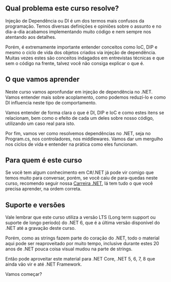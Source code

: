 ## Qual problema este curso resolve?

Injeção de Dependência ou DI é um dos termos mais confusos da programação. Temos diversas definições e opiniões sobre o assunto e no dia-a-dia acabamos implementando muito código e nem sempre nos atentando aos detalhes.

Porém, é extremamente importante entender conceitos como IoC, DIP e mesmo o ciclo de vida dos objetos criados via injeção de dependência. Muitas vezes estes são conceitos indagados em entrevistas técnicas e que sem o código na frente, talvez você não consiga explicar o que é.

## O que vamos aprender

Neste curso vamos apronfundar em injeção de dependência no .NET. Vamos entender mais sobre acoplamento, como podemos reduzí-lo e como DI influencia neste tipo de comportamento.

Vamos entender de forma clara o que é DI, DIP e IoC e como estes itens se relacionam, bem como o efeito de cada um deles sobre nosso código, utilizando um caso real para isto.

Por fim, vamos ver como resolvemos dependências no .NET, seja no Program.cs, nos controladores, nos middlewares. Vamos dar um mergulho nos ciclos de vida e entender na prática como eles funcionam.

## Para quem é este curso

Se você tem algum conhecimento em C#/.NET já pode vir comigo que temos muito para conversar, porém, se você caiu de para-quedas neste curso, recomendo seguir nossa [Carreira .NET](https://balta.io/carreiras/desenvolvedor-backend-dotnet), lá tem tudo o que você precisa aprender, na ordem correta.

## Suporte e versões

Vale lembrar que este curso utiliza a versão LTS (Long term support ou suporte de longo período) do .NET 6, que é a última versão disponível do .NET até a gravação deste curso.

Porém, como as strings fazem parte do coração do .NET, todo o material aqui pode ser reaproveitado por muito tempo, inclusive durante estes 20 anos de .NET pouca coisa visual mudou na parte de strings.

Então pode aproveitar este material para .NET Core, .NET 5, 6, 7, 8 que ainda vão vir e até .NET Framework.

Vamos começar?
